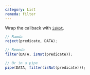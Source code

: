 ```yaml
---
category: List
remeda: filter
---
```


Wrap the callback with [`isNot`](/docs#isNot).

```ts
// Ramda
reject(predicate, DATA);

// Remeda
filter(DATA, isNot(predicate));

// Or in a pipe
pipe(DATA, filter(isNot(predicate)));
```
